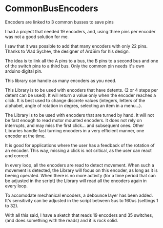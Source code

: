 # CommonBusEncoders
Encoders are linked to 3 common busses to save pins

I had a project that needed 19 encoders, and, using three pins per encoder was not a good solution for me.

I saw that it was possible to add that many encoders with only 22 pins. Thanks to Vlad Sychev, the designer of ArdSim for his design.

The idea is to link all the A pins to a bus, the B pins to a second bus and one of the switch pins to a third bus. 
Only the common pin needs it's own arduino digital pin.

This library can handle as many encoders as you need. 

This Library is to be used with encoders that have detents. (2 or 4 steps per detent can be used). 
It will return a value only when the encoder reaches a click. 
It is best used to change discrete values (integers, letters of the alphabet, angle of rotation in degres, selecting an item in a menu...).

The Library is to be used with encoders that are turned by hand. It will not be fast enough to read motor mounted encoders. It does not rely on interrupts, and may miss the first click... and subsequent ones. Other Libraries handle fast turning encoders in a very efficient manner, one encoder at the time.

It is good for applications where the user has a feedback of the rotation of an encoder. This way, missing a click is not critical, as the user can react and correct.

In every loop, all the encoders are read to detect movement. When such a movement is detected, the Library will focus on this encoder, as long as it is beeing operated. When there is no more activity (for a time period that can be adjusted in the script) the Library will read all the encoders again in every loop.

To accomodate mechanical encoders, a debounce layer has been added. It's sensitivity can be adjusted in the script between 5us to 160us (settings 1 to 32).

With all this said, I have a sketch that reads 19 encoders and 35 switches, (and does something with the reads) and it is rock solid.
